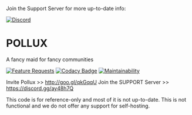 Join the Support Server for more up-to-date info: 

[![Discord](https://discordapp.com/api/guilds/277391723322408960/widget.png)](https://discord.gg/ay48h7Q)

# **POLLUX**
A fancy maid for fancy communities 

[![Feature Requests](http://feathub.com/PolluxBot/polluxbot?format=svg)](http://feathub.com/PolluxBot/polluxbot)
[![Codacy Badge](https://api.codacy.com/project/badge/Grade/73001f327c5e49d89aafbc27a16ba4c1)](https://www.codacy.com/app/Flicksie/Supernova?utm_source=github.com&amp;utm_medium=referral&amp;utm_content=PolluxBot/Supernova&amp;utm_campaign=Badge_Grade)
[![Maintainability](https://api.codeclimate.com/v1/badges/5244a68231020b2af812/maintainability)](https://codeclimate.com/github/PolluxBot/Supernova/maintainability)

Invite Pollux >> http://goo.gl/qkGqqU
Join the SUPPORT Server >> https://discord.gg/ay48h7Q


This code is for reference-only and most of it is not up-to-date. This is not functional and we do not offer any support for self-hosting.
